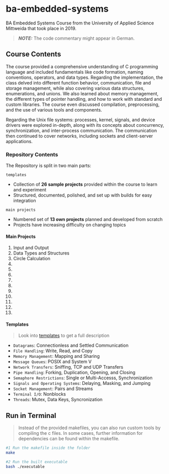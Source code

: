 # ba-embedded-systems

BA Embedded Systems Course from the University of Applied Science Mittweida that took place in 2019.

> **_NOTE:_** The code commentary might appear in German.

## Course Contents

The course provided a comprehensive understanding of C programming language and included fundamentals like code formation, naming conventions, operators, and data types. Regarding the implementation, the class delved into different function behavior, communication, file and storage management, while also covering various data structures, enumerations, and unions. We also learned about memory management, the different types of pointer handling, and how to work with standard and custom libraries. The course even discussed compilation, preprocessing, and the use of various tools and components.

Regarding the Unix file systems: processes, kernel, signals, and device drivers were explored in-depth, along with its concepts about concurrency, synchronization, and inter-process communication. The communication then continued to cover networks, including sockets and client-server applications.

### Repository Contents

The Repository is split in two main parts:

`templates`

- Collection of **26 sample projects** provided within the course to learn and experiment
- Structured, documented, polished, and set up with builds for easy integration

`main projects`

- Numbered set of **13 own projects** planned and developed from scratch
- Projects have increasing difficulty on changing topics

#### Main Projects

1. Input and Output
2. Data Types and Structures
3. Circle Calculation
4.
5.
6.
7.
8.
9.
10.
11.
12.
13.

#### Templates

> Look into [templates](./templates/) to get a full description

- `Datagrams`: Connectionless and Settled Communication
- `File Handling`: Write, Read, and Copy
- `Memory Management`: Mapping and Sharing
- `Message Queues`: POSIX and System V
- `Network Transfers`: Sniffing, TCP and UDP Transfers
- `Pipe Handling`: Forking, Duplication, Opening, and Closing
- `Semaphore Restrictions`: Single or Multi-Accesss, Synchronization
- `Signals and Operating Systems`: Delaying, Masking, and Jumping
- `Socket Management`: Pairs and Streams
- `Terminal I/O`: Nonblocks
- `Threads`: Mutex, Data Keys, Syncronization

## Run in Terminal

> Instead of the provided makefiles, you can also run custom tools by compiling the c files. In some cases, further information for dependencies can be found within the makefile.

```bash
#1 Run the makefile inside the folder
make

#2 Run the built executable
bash ./executable
```
